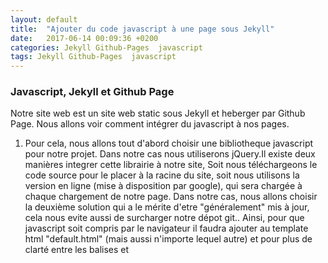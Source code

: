 ```yaml
---
layout: default
title:  "Ajouter du code javascript à une page sous Jekyll"
date:   2017-06-14 00:09:36 +0200
categories: Jekyll Github-Pages  javascript
tags: Jekyll Github-Pages  javascript
---
```


<h3>Javascript, Jekyll et Github Page</h3>


Notre site web est un site web static sous Jekyll et heberger par Github Page. Nous allons voir comment intégrer du javascript à nos pages.



1) Pour cela, nous allons tout d'abord choisir une bibliotheque javascript pour notre projet. Dans notre cas nous utiliserons jQuery.Il existe deux manières integrer cette librairie à notre site, Soit nous téléchargeons le code source pour le placer à la racine du site, soit nous utilisons la version en ligne (mise à disposition par google), qui sera chargée à chaque chargement de notre page. Dans notre cas, nous allons choisir la deuxième solution qui a le mérite d'etre "généralement" mis à jour, cela nous evite aussi de surcharger notre dépot git..
Ainsi, pour que javascript soit compris par le navigateur il faudra ajouter au template html "default.html" (mais aussi n'importe lequel autre) et pour plus de clarté entre les balises <link> et <title> : 
{% highlight ruby %}
<script type="text/javascript" src="https://ajax.googleapis.com/ajax/libs/jquery/3.1.0/jquery.min.js"></script>
{% endhighlight %}

2) Ensuite nous allons créer un sous-répertoire "_scripts" dans le dossier "_includes" situé à la racine de notre site. 

{% highlight ruby %}
mkdir -p _includes/_scripts
{% endhighlight %}

3) Nous pouvons maintenant enregistrer notre script "mon_script.js" dans ce nouveau répertoire. 
Pour la démonstration, nous allons prendre un exemple de script ( provenant de <a href="https://www.w3schools.com/html/html_scripts.asp" target="_blanck" >w3schools.com</a> :


{% highlight ruby %}


<h1>Mon premier JavaScript</h1>

<button type="button"
onclick="document.getElementById('demo').innerHTML = Date()">
Cliquez pour afficher la date et l'heure.</button>

<p id="demo"></p>
{% endhighlight %}


Pour insérer un script dans un template html : 

4) Enfin, nous ajoutons l'adresse de ce script au temple html choisi pour cette page.
Dans notre cas, nous voulons que ce script s'affiche dans le footer de toutes les pages associés aux template sélectionné.
Ainsi, dans le répertoire "_layout", nous ouvrons "default.htlm" et ajoutons entre les balises <footer>...</footer> la ligne suivante :
{% highlight ruby %}
{% include _scripts/monScript.js %}
{% endhighlight %}

Jekyll utilise les templates <a href="https://shopify.github.io/liquid/" target="_blanck">Liquid</a> pour organiser les pages. Dans ce formalisme, l'appel d'un script est particulier, on ne va pas utiliser les balises <script> propre au langage html. Jekyll se chargera alors de transformer le code en html pour q'il soit compris par la navigateur.

<h3>Pour insérer un script javasript dans un post.</h3>
Les articles Jekyll utilisent le langage markdown.  écrire : 
{% highlight ruby %}
{% include _scripts/monScript.js %}
{% endhighlight %}
ce qui va nous donner : 

{% include _scripts/monScript.js %}

 
